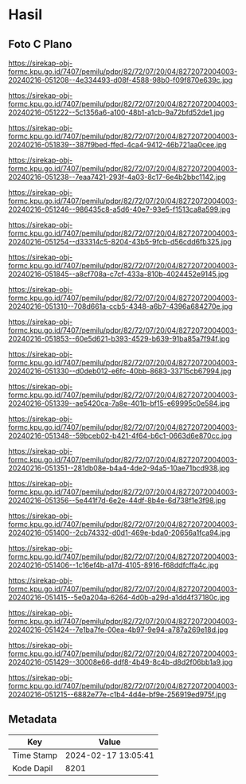 # Hasil

## Foto C Plano

https://sirekap-obj-formc.kpu.go.id/7407/pemilu/pdpr/82/72/07/20/04/8272072004003-20240216-051208--4e334493-d08f-4588-98b0-f09f870e639c.jpg

https://sirekap-obj-formc.kpu.go.id/7407/pemilu/pdpr/82/72/07/20/04/8272072004003-20240216-051222--5c1356a6-a100-48b1-a1cb-9a72bfd52de1.jpg

https://sirekap-obj-formc.kpu.go.id/7407/pemilu/pdpr/82/72/07/20/04/8272072004003-20240216-051839--387f9bed-ffed-4ca4-9412-46b721aa0cee.jpg

https://sirekap-obj-formc.kpu.go.id/7407/pemilu/pdpr/82/72/07/20/04/8272072004003-20240216-051238--7eaa7421-293f-4a03-8c17-6e4b2bbc1142.jpg

https://sirekap-obj-formc.kpu.go.id/7407/pemilu/pdpr/82/72/07/20/04/8272072004003-20240216-051246--986435c8-a5d6-40e7-93e5-f1513ca8a599.jpg

https://sirekap-obj-formc.kpu.go.id/7407/pemilu/pdpr/82/72/07/20/04/8272072004003-20240216-051254--d33314c5-8204-43b5-9fcb-d56cdd6fb325.jpg

https://sirekap-obj-formc.kpu.go.id/7407/pemilu/pdpr/82/72/07/20/04/8272072004003-20240216-051845--a8cf708a-c7cf-433a-810b-4024452e9145.jpg

https://sirekap-obj-formc.kpu.go.id/7407/pemilu/pdpr/82/72/07/20/04/8272072004003-20240216-051310--708d661a-ccb5-4348-a6b7-4396a684270e.jpg

https://sirekap-obj-formc.kpu.go.id/7407/pemilu/pdpr/82/72/07/20/04/8272072004003-20240216-051853--60e5d621-b393-4529-b639-91ba85a7f94f.jpg

https://sirekap-obj-formc.kpu.go.id/7407/pemilu/pdpr/82/72/07/20/04/8272072004003-20240216-051330--d0deb012-e6fc-40bb-8683-33715cb67994.jpg

https://sirekap-obj-formc.kpu.go.id/7407/pemilu/pdpr/82/72/07/20/04/8272072004003-20240216-051339--ae5420ca-7a8e-401b-bf15-e69995c0e584.jpg

https://sirekap-obj-formc.kpu.go.id/7407/pemilu/pdpr/82/72/07/20/04/8272072004003-20240216-051348--59bceb02-b421-4f64-b6c1-0663d6e870cc.jpg

https://sirekap-obj-formc.kpu.go.id/7407/pemilu/pdpr/82/72/07/20/04/8272072004003-20240216-051351--281db08e-b4a4-4de2-94a5-10ae71bcd938.jpg

https://sirekap-obj-formc.kpu.go.id/7407/pemilu/pdpr/82/72/07/20/04/8272072004003-20240216-051356--5e441f7d-6e2e-44df-8b4e-6d738f1e3f98.jpg

https://sirekap-obj-formc.kpu.go.id/7407/pemilu/pdpr/82/72/07/20/04/8272072004003-20240216-051400--2cb74332-d0d1-469e-bda0-20656a1fca94.jpg

https://sirekap-obj-formc.kpu.go.id/7407/pemilu/pdpr/82/72/07/20/04/8272072004003-20240216-051406--1c16ef4b-a17d-4105-8916-f68ddfcffa4c.jpg

https://sirekap-obj-formc.kpu.go.id/7407/pemilu/pdpr/82/72/07/20/04/8272072004003-20240216-051415--5e0a204a-6264-4d0b-a29d-a1dd4f37180c.jpg

https://sirekap-obj-formc.kpu.go.id/7407/pemilu/pdpr/82/72/07/20/04/8272072004003-20240216-051424--7e1ba7fe-00ea-4b97-9e94-a787a269e18d.jpg

https://sirekap-obj-formc.kpu.go.id/7407/pemilu/pdpr/82/72/07/20/04/8272072004003-20240216-051429--30008e66-ddf8-4b49-8c4b-d8d2f06bb1a9.jpg

https://sirekap-obj-formc.kpu.go.id/7407/pemilu/pdpr/82/72/07/20/04/8272072004003-20240216-051215--6882e77e-c1b4-4d4e-bf9e-256919ed975f.jpg


## Metadata

| Key        | Value               |
| ---------- | ------------------- |
| Time Stamp | 2024-02-17 13:05:41 |
| Kode Dapil | 8201                |



